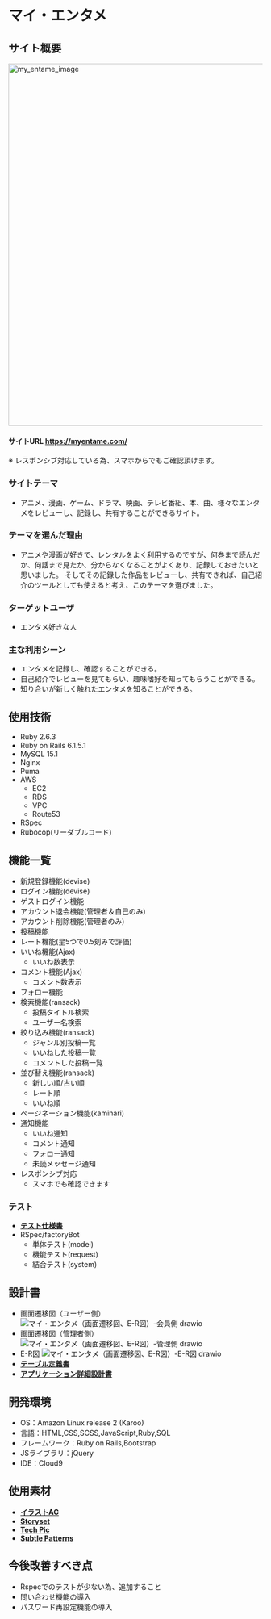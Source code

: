 # マイ・エンタメ

## サイト概要
<img width="718" alt="my_entame_image" src="https://user-images.githubusercontent.com/99108580/172554182-568a20ac-4004-4a38-959a-d001c0e583f9.png">

#### サイトURL https://myentame.com/
※ レスポンシブ対応している為、スマホからでもご確認頂けます。

### サイトテーマ
- アニメ、漫画、ゲーム、ドラマ、映画、テレビ番組、本、曲、様々なエンタメをレビューし、記録し、共有することができるサイト。

### テーマを選んだ理由
- アニメや漫画が好きで、レンタルをよく利用するのですが、何巻まで読んだか、何話まで見たか、分からなくなることがよくあり、記録しておきたいと思いました。
そしてその記録した作品をレビューし、共有できれば、自己紹介のツールとしても使えると考え、このテーマを選びました。

### ターゲットユーザ
- エンタメ好きな人

### 主な利用シーン
- エンタメを記録し、確認することができる。
- 自己紹介でレビューを見てもらい、趣味嗜好を知ってもらうことができる。
- 知り合いが新しく触れたエンタメを知ることができる。

## 使用技術
- Ruby 2.6.3
- Ruby on Rails 6.1.5.1
- MySQL 15.1
- Nginx
- Puma
- AWS
    - EC2
    - RDS
    - VPC
    - Route53
- RSpec
- Rubocop(リーダブルコード)

## 機能一覧
- 新規登録機能(devise)
- ログイン機能(devise)
- ゲストログイン機能
- アカウント退会機能(管理者＆自己のみ)
- アカウント削除機能(管理者のみ)
- 投稿機能
- レート機能(星5つで0.5刻みで評価)
- いいね機能(Ajax)
    - いいね数表示
- コメント機能(Ajax)
    - コメント数表示
- フォロー機能
- 検索機能(ransack)
    - 投稿タイトル検索
    - ユーザー名検索
- 絞り込み機能(ransack)
    - ジャンル別投稿一覧
    - いいねした投稿一覧
    - コメントした投稿一覧
- 並び替え機能(ransack)
    - 新しい順/古い順
    - レート順
    - いいね順
- ページネーション機能(kaminari)
- 通知機能
    - いいね通知
    - コメント通知
    - フォロー通知
    - 未読メッセージ通知
- レスポンシブ対応
    - スマホでも確認できます

### テスト
- [**テスト仕様書**](https://docs.google.com/spreadsheets/d/1qWFT5Y5v1nOheiFOOk85ZPNq4w_GPbFC/edit?usp=sharing&ouid=110514537080918976334&rtpof=true&sd=true)
- RSpec/factoryBot
    - 単体テスト(model)
    - 機能テスト(request)
    - 結合テスト(system)

## 設計書
- 画面遷移図（ユーザー側）
![マイ・エンタメ（画面遷移図、E-R図）-会員側 drawio](https://user-images.githubusercontent.com/99108580/173503457-35e827d2-bf61-4ee3-9bec-5d60a312386c.png)
- 画面遷移図（管理者側）
![マイ・エンタメ（画面遷移図、E-R図）-管理側 drawio](https://user-images.githubusercontent.com/99108580/172556203-45629c8b-2317-4173-a46e-9c2765a3de1d.png)
- E-R図
![マイ・エンタメ（画面遷移図、E-R図）-E-R図 drawio](https://user-images.githubusercontent.com/99108580/173503436-0b1b6b80-a91d-48e6-b72e-8e6e808e4b65.png)
- [**テーブル定義書**](https://docs.google.com/spreadsheets/d/1h_4w1nNzXQazNh-1fCNcwaOjVJf7ciCLhZBSscM9bxw/edit?usp=sharing)
- [**アプリケーション詳細設計書**](https://docs.google.com/spreadsheets/d/1Hah5XAJJVKxdDH7jzXfldODtVYThYdvfeUGHF_fn2Vo/edit?usp=sharing)

## 開発環境
- OS：Amazon Linux release 2 (Karoo)
- 言語：HTML,CSS,SCSS,JavaScript,Ruby,SQL
- フレームワーク：Ruby on Rails,Bootstrap
- JSライブラリ：jQuery
- IDE：Cloud9

## 使用素材
- [**イラストAC**](https://www.ac-illust.com/)
- [**Storyset**](https://storyset.com/)
- [**Tech Pic**](http://tech-pic.com/)
- [**Subtle Patterns**](https://www.toptal.com/designers/subtlepatterns/)

## 今後改善すべき点
- Rspecでのテストが少ない為、追加すること
- 問い合わせ機能の導入
- パスワード再設定機能の導入